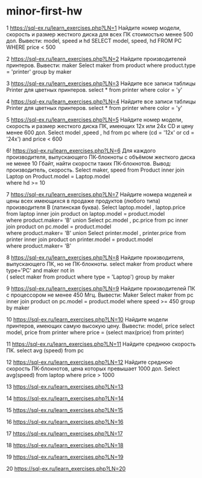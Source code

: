 # minor-first-hw


1
https://sql-ex.ru/learn_exercises.php?LN=1
Найдите номер модели, скорость и размер жесткого диска для всех ПК стоимостью менее 500 дол. Вывести: model, speed и hd
SELECT model, speed, hd FROM PC WHERE price < 500

2
https://sql-ex.ru/learn_exercises.php?LN=2
Найдите производителей принтеров. Вывести: maker
Select maker  from  product where product.type = 'printer' group by maker

3
https://sql-ex.ru/learn_exercises.php?LN=3
Найдите все записи таблицы Printer для цветных принтеров.
select * from printer where color = 'y'

4
https://sql-ex.ru/learn_exercises.php?LN=4
Найдите все записи таблицы Printer для цветных принтеров.
select * from printer where color = 'y'

5
https://sql-ex.ru/learn_exercises.php?LN=5
Найдите номер модели, скорость и размер жесткого диска ПК, имеющих 12x или 24x CD и цену менее 600 дол.
Select model ,speed , hd  from pc where (cd = '12x' or cd = '24x') and price < 600

6!
https://sql-ex.ru/learn_exercises.php?LN=6
Для каждого производителя, выпускающего ПК-блокноты c объёмом жесткого диска не менее 10 Гбайт, найти скорости таких ПК-блокнотов. Вывод: производитель, скорость.
Select maker, speed  from Product inner join Laptop on Product.model = Laptop.model   
where hd >= 10

7
https://sql-ex.ru/learn_exercises.php?LN=7
Найдите номера моделей и цены всех имеющихся в продаже продуктов (любого типа) производителя B (латинская буква).
Select laptop.model , laptop.price  from laptop inner join product on laptop.model = product.model  
where product.maker= 'B' 
union 
Select pc.model , pc.price from pc inner join product on pc.model = product.model  
where product.maker= 'B' 
union 
Select printer.model , printer.price from printer inner join product on printer.model = product.model  
where product.maker= 'B'

8
https://sql-ex.ru/learn_exercises.php?LN=8
Найдите производителя, выпускающего ПК, но не ПК-блокноты.
select maker from product where type='PC' and maker not in   
( select maker from product where type = 'Laptop') group by maker

9
https://sql-ex.ru/learn_exercises.php?LN=9
Найдите производителей ПК с процессором не менее 450 Мгц. Вывести: Maker
Select maker  from pc inner join product on pc.model = product.model where speed >= 450 
group by maker

10
https://sql-ex.ru/learn_exercises.php?LN=10
Найдите модели принтеров, имеющих самую высокую цену. Вывести: model, price
select model, price  from printer where price = (select max(price) from printer)

11
https://sql-ex.ru/learn_exercises.php?LN=11
Найдите среднюю скорость ПК.
select avg (speed) from pc

12
https://sql-ex.ru/learn_exercises.php?LN=12
Найдите среднюю скорость ПК-блокнотов, цена которых превышает 1000 дол.
Select avg(speed) from laptop where price > 1000 

13
https://sql-ex.ru/learn_exercises.php?LN=13

14
https://sql-ex.ru/learn_exercises.php?LN=14

15
https://sql-ex.ru/learn_exercises.php?LN=15

16
https://sql-ex.ru/learn_exercises.php?LN=16

17
https://sql-ex.ru/learn_exercises.php?LN=17

18
https://sql-ex.ru/learn_exercises.php?LN=18

19
https://sql-ex.ru/learn_exercises.php?LN=19

20
https://sql-ex.ru/learn_exercises.php?LN=20
